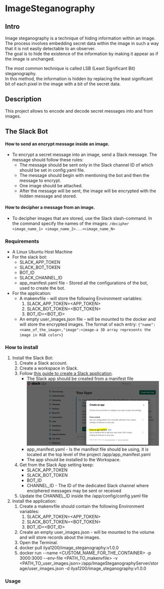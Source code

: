 # ImageSteganography

## Intro
Image steganography is a technique of hiding information within an image.\
The process involves embedding secret data within the image in such a way that it is not easily detectable to an observer.\
The goal is to hide the existence of the information by making it appear as if the image is unchanged.

The most common technique is called LSB (Least Significant Bit) steganography.\
In this method, the information is hidden by replacing the least significant bit of each pixel in the image with a bit of the secret data.

## Description
This project allows to encode and decode secret messages into and from images.


## The Slack Bot
   #### How to send an encrypt message inside an image.

  * To encrypt a secret message into an image, send a Slack message. The message should follow these rules:
    * The message should be sent only in the Slack channel ID of which should be set in config.yaml file.
    * The message should begin with mentioning the bot and then the message to encrypt.
    * One image should be attached.
    * After the message will be sent, the image will be encrypted with the hidden message and stored.
  
  #### How to decipher a message from an image.
  * To decipher images that are stored, use the Slack slash-command. In the command specify the names of the images:
  `/decipher <image_name_1> <image_name_2>...<<image_name_N>`


### Requirements
* A Linux Ubuntu Host Machine
* For the slack bot:
  * SLACK_APP_TOKEN
  * SLACK_BOT_TOKEN
  * BOT_ID
  * SLACK_CHANNEL_ID
  * app_manifest.yaml file - Stored all the configurations of the bot, used to create the bot.
* For the application:
  * A makenvfile  - will store the following Environment variables:
    1. SLACK_APP_TOKEN=<APP_TOKEN>
    2. SLACK_BOT_TOKEN=<BOT_TOKEN>
    3. BOT_ID=<BOT_ID>
  * An empty user_images.json file - will be mounted to the docker and will store the encrypted images. 
  The format of each entry: `{"name":<name_of_the_image>,"image":<image-a 3D array represents the image in RGB color>}`


### How to install
1. Install the Slack Bot:
   1. Create a Slack account.
   2. Create a workspace in Slack.
   3. Follow [this guide to create a Slack application](https://api.slack.com/authentication/basics#start).
      * The Slack app should be created from a manifest file ![How to create Slack app from manifest](documentation/images/slack_app_from_manifest_1.png)
      * app_manifest.yaml  - Is the manifest file should be using, it is located at the top level of the project /app/app_manifest.yaml
      * The app should be installed to the Workspace.
   4. Get from the Slack App setting keep:
      * SLACK_APP_TOKEN
      * SLACK_BOT_TOKEN
      * BOT_ID
      * CHANNEL_ID - The ID of the dedicated Slack channel where enciphered messages may be sent or received
   5. Update the CHANNEL_ID inside the /app/config/config.yaml file
2. Install the application:
   1. Create a makenvfile should contain the following Environment variables:
      1. SLACK_APP_TOKEN=<APP_TOKEN>
      2. SLACK_BOT_TOKEN=<BOT_TOKEN>
      3. BOT_ID=<BOT_ID>
   2. Create an empty user_images.json - will be mounted to the volume and will store records about the images.
   3. Open the Terminal.
   4. docker pull ilya1200/image_steganography:v1.0.0
   5. docker run --name <CUSTOM_NAME_FOR_THE_CONTAINER> -p 3000:3000 --env-file <PATH_TO_makenvfile> -v <PATH_TO_user_images.json>:/app/ImageSteganographyServer/storage/user_images.json -d ilya1200/image_steganography:v1.0.0


### Usage
